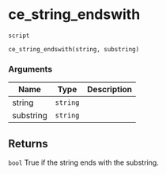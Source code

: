 # ce_string_endswith
`script`
```gml
ce_string_endswith(string, substring)
```

### Arguments
| Name | Type | Description |
| ---- | ---- | ----------- |
| string | `string` |  |
| substring | `string` |  |

## Returns
`bool` True if the string ends with the substring.